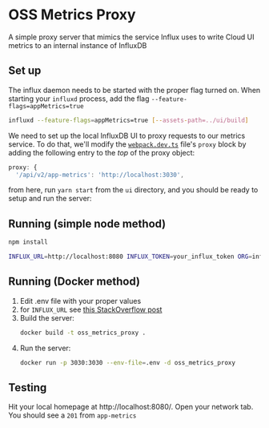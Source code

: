 # OSS Metrics Proxy
A simple proxy server that mimics the service Influx uses to write Cloud UI metrics to an internal instance of InfluxDB

## Set up
The influx daemon needs to be started with the proper flag turned on. When starting your `influxd` process, add the flag `--feature-flags=appMetrics=true`

```sh
influxd --feature-flags=appMetrics=true [--assets-path=../ui/build]
```

We need to set up the local InfluxDB UI to proxy requests to our metrics service. To do that, we'll modify the [`webpack.dev.ts`](https://github.com/influxdata/ui/blob/3263d9fb0836e0f169a3a316f3b7dd46f3bddbba/webpack.dev.ts#L28) file's `proxy` block by adding the following entry to the *top* of the proxy object:

```ts
proxy: {
  '/api/v2/app-metrics': 'http://localhost:3030',
```

from here, run `yarn start` from the `ui` directory, and you should be ready to setup and run the server:

## Running (simple node method)
```sh
npm install

INFLUX_URL=http://localhost:8080 INFLUX_TOKEN=your_influx_token ORG=influx BUCKET=defbuck node index.js
```

## Running (Docker method)

1. Edit .env file with your proper values
  1. for `INFLUX_URL` see [this StackOverflow post](https://stackoverflow.com/a/31328031/92446)
1. Build the server:
   ```sh
   docker build -t oss_metrics_proxy .
   ```
1. Run the server:
   ```sh
   docker run -p 3030:3030 --env-file=.env -d oss_metrics_proxy
   ```

## Testing
Hit your local homepage at http://localhost:8080/. Open your network tab. You should see a `201` from `app-metrics`
